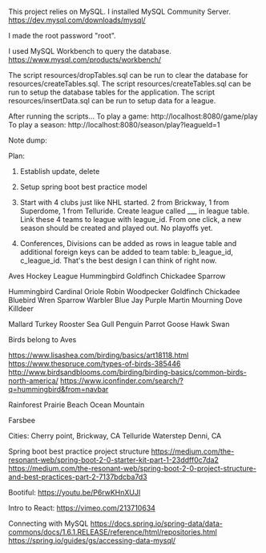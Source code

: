 This project relies on MySQL. I installed MySQL Community Server. https://dev.mysql.com/downloads/mysql/

I made the root password "root".

I used MySQL Workbench to query the database. https://www.mysql.com/products/workbench/

The script resources/dropTables.sql can be run to clear the database for resources/createTables.sql.
The script resources/createTables.sql can be run to setup the database tables for the application.
The script resources/insertData.sql can be run to setup data for a league.

After running the scripts...
To play a game: http://localhost:8080/game/play
To play a season: http://localhost:8080/season/play?leagueId=1


Note dump:

Plan:
1. Establish update, delete
2. Setup spring boot best practice model

3. Start with 4 clubs just like NHL started. 2 from Brickway, 1 from Superdome, 1 from Telluride. Create league called ___ in league table. Link these 4 teams to league with league_id. From one click, a new season should be created and played out. No playoffs yet.
4. Conferences, Divisions can be added as rows in league table and additional foreign keys can be added to team table: b_league_id, c_league_id. That's the best design I can think of right now.

Aves Hockey League
Hummingbird
Goldfinch
Chickadee
Sparrow

Hummingbird
Cardinal
Oriole
Robin
Woodpecker
Goldfinch
Chickadee
Bluebird
Wren
Sparrow
Warbler
Blue Jay
Purple Martin
Mourning Dove
Killdeer

Mallard
Turkey
Rooster
Sea Gull
Penguin
Parrot
Goose
Hawk
Swan

Birds belong to Aves


https://www.lisashea.com/birding/basics/art18118.html
https://www.thespruce.com/types-of-birds-385446
http://www.birdsandblooms.com/birding/birding-basics/common-birds-north-america/
https://www.iconfinder.com/search/?q=hummingbird&from=navbar

Rainforest
Prairie
Beach
Ocean
Mountain

Farsbee

Cities:
Cherry point, Brickway, CA
Telluride
Waterstep
Denni, CA

Spring boot best practice project structure
https://medium.com/the-resonant-web/spring-boot-2-0-starter-kit-part-1-23ddff0c7da2
https://medium.com/the-resonant-web/spring-boot-2-0-project-structure-and-best-practices-part-2-7137bdcba7d3

Bootiful:
https://youtu.be/P6rwKHnXUJI

Intro to React:
https://vimeo.com/213710634

Connecting with MySQL
https://docs.spring.io/spring-data/data-commons/docs/1.6.1.RELEASE/reference/html/repositories.html
https://spring.io/guides/gs/accessing-data-mysql/